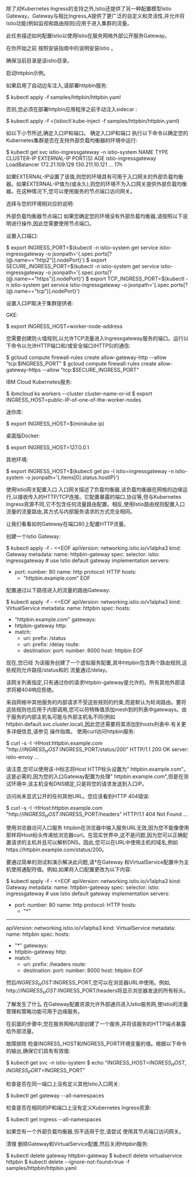 除了对Kubernetes Ingress的支持之外,Istio还提供了另一种配置模型Istio Gateway。Gateway与相比Ingress,A提供了更广泛的自定义和灵活性,并允许将Istio功能(例如监视和路由规则)应用于进入集群的流量。

此任务描述如何配置Istio以使用Istio在服务网格外部公开服务Gateway。

在你开始之前
按照安装指南中的说明安装Istio 。

确保当前目录是该istio目录。

启动httpbin示例。

如果启用了自动边车注入,请部署httpbin服务:

$ kubectl apply -f samples/httpbin/httpbin.yaml

否则,您必须在部署httpbin应用程序之前手动注入sidecar :

$ kubectl apply -f <(istioctl kube-inject -f samples/httpbin/httpbin.yaml)

如以下小节所述,确定入口IP和端口。
确定入口IP和端口
执行以下命令以确定您的Kubernetes集群是否在支持外部负载均衡器的环境中运行:

$ kubectl get svc istio-ingressgateway -n istio-system
NAME                   TYPE           CLUSTER-IP       EXTERNAL-IP      PORT(S)   AGE
istio-ingressgateway   LoadBalancer   172.21.109.129   130.211.10.121   ...       17h

如果EXTERNAL-IP设置了该值,则您的环境具有可用于入口网关的外部负载均衡器。如果EXTERNAL-IP值为<none>(或永久<pending>),则您的环境不为入口网关提供外部负载均衡器。在这种情况下,您可以使用服务的节点端口访问网关。

选择与您的环境相对应的说明:

外部负载均衡器节点端口
如果您确定您的环境没有外部负载均衡器,请按照以下说明进行操作,因此您需要使用节点端口。

设置入口端口:

$ export INGRESS_PORT=$(kubectl -n istio-system get service istio-ingressgateway -o jsonpath='{.spec.ports[?(@.name=="http2")].nodePort}')
$ export SECURE_INGRESS_PORT=$(kubectl -n istio-system get service istio-ingressgateway -o jsonpath='{.spec.ports[?(@.name=="https")].nodePort}')
$ export TCP_INGRESS_PORT=$(kubectl -n istio-system get service istio-ingressgateway -o jsonpath='{.spec.ports[?(@.name=="tcp")].nodePort}')

设置入口IP取决于集群提供者:

GKE:

$ export INGRESS_HOST=worker-node-address

您需要创建防火墙规则,以允许TCP流量进入Ingressgateway服务的端口。运行以下命令以允许HTTP端口和/或安全端口(HTTPS)的通信:

$ gcloud compute firewall-rules create allow-gateway-http --allow "tcp:$INGRESS_PORT"
$ gcloud compute firewall-rules create allow-gateway-https --allow "tcp:$SECURE_INGRESS_PORT"

IBM Cloud Kubernetes服务:

$ ibmcloud ks workers --cluster cluster-name-or-id
$ export INGRESS_HOST=public-IP-of-one-of-the-worker-nodes

迷你库:

$ export INGRESS_HOST=$(minikube ip)

桌面版Docker:

$ export INGRESS_HOST=127.0.0.1

其他环境:

$ export INGRESS_HOST=$(kubectl get po -l istio=ingressgateway -n istio-system -o jsonpath='{.items[0].status.hostIP}')

使用Istio网关配置入口
入口网关描述了负载均衡器,该负载均衡器在网格的边缘运行,以接收传入的HTTP/TCP连接。它配置暴露的端口,协议等,但与Kubernetes Ingress资源不同,它不包含任何流量路由配置。相反,使用Istio路由规则配置入口流量的流量路由,其方式与内部服务请求的方式完全相同。

让我们看看如何Gateway在端口80上配置HTTP流量。

创建一个Istio Gateway:

$ kubectl apply -f - <<EOF
apiVersion: networking.istio.io/v1alpha3
kind: Gateway
metadata:
  name: httpbin-gateway
spec:
  selector:
    istio: ingressgateway # use Istio default gateway implementation
  servers:
  - port:
      number: 80
      name: http
      protocol: HTTP
    hosts:
    - "httpbin.example.com"
EOF

配置通过以下路径进入的流量的路由Gateway:

$ kubectl apply -f - <<EOF
apiVersion: networking.istio.io/v1alpha3
kind: VirtualService
metadata:
  name: httpbin
spec:
  hosts:
  - "httpbin.example.com"
  gateways:
  - httpbin-gateway
  http:
  - match:
    - uri:
        prefix: /status
    - uri:
        prefix: /delay
    route:
    - destination:
        port:
          number: 8000
        host: httpbin
EOF

现在,您已经 为该服务创建了一个虚拟服务配置,其中httpbin包含两个路由规则,这些规则允许路径/status和的 流量通过/delay。

该网关列表指定,只有通过你的请求httpbin-gateway是允许的。所有其他外部请求将被404响应拒绝。

来自网格中其他服务的内部请求不受这些规则的约束,而是默认为轮询路由。要将这些规则也应用于内部调用,您可以将特殊值添加mesh到的列表中gateways。由于服务的内部主机名可能与外部主机名不同(例如httpbin.default.svc.cluster.local),因此您还需要将其添加到hosts列表中.有关更多详细信息,请参见 操作指南。
使用curl访问httpbin服务:

$ curl -s -I -HHost:httpbin.example.com "http://$INGRESS_HOST:$INGRESS_PORT/status/200"
HTTP/1.1 200 OK
server: istio-envoy
...

请注意,您可以使用该-H标志将Host HTTP标头设置为" httpbin.example.com"。这是必需的,因为您的入口Gateway配置为处理" httpbin.example.com",但是在测试环境中,该主机没有DNS绑定,只是将您的请求发送到入口IP。

访问尚未显式公开的任何其他URL。您应该看到HTTP 404错误:

$ curl -s -I -HHost:httpbin.example.com "http://$INGRESS_HOST:$INGRESS_PORT/headers"
HTTP/1.1 404 Not Found
...

使用浏览器访问入口服务
httpbin在浏览器中输入服务URL无效,因为您不能像使用那样将Host标头传递给浏览器curl。在现实世界中,这不是问题,因为您可以正确配置请求的主机并且可以解析DNS。因此,您可以在URL中使用主机的域名,例如https://httpbin.example.com/status/200。

要通过简单的测试和演示解决此问题,请*在Gateway 和VirtualService配置中为主机使用通配符值。例如,如果将入口配置更改为以下内容:

$ kubectl apply -f - <<EOF
apiVersion: networking.istio.io/v1alpha3
kind: Gateway
metadata:
  name: httpbin-gateway
spec:
  selector:
    istio: ingressgateway # use Istio default gateway implementation
  servers:
  - port:
      number: 80
      name: http
      protocol: HTTP
    hosts:
    - "*"
---
apiVersion: networking.istio.io/v1alpha3
kind: VirtualService
metadata:
  name: httpbin
spec:
  hosts:
  - "*"
  gateways:
  - httpbin-gateway
  http:
  - match:
    - uri:
        prefix: /headers
    route:
    - destination:
        port:
          number: 8000
        host: httpbin
EOF

然后$INGRESS_HOST:$INGRESS_PORT,您可以在浏览器URL中使用。例如, http://$INGRESS_HOST:$INGRESS_PORT/headers将显示浏览器发送的所有标头。

了解发生了什么
在Gateway配置资源允许外部通讯进入Istio服务网,使Istio的流量管理和策略功能可用于边缘服务。

在前面的步骤中,您在服务网格内部创建了一个服务,并将该服务的HTTP端点暴露给外部流量。

故障排除
检查INGRESS_HOST和INGRESS_PORT环境变量的值。根据以下命令的输出,确保它们具有有效值:

$ kubectl get svc -n istio-system
$ echo "INGRESS_HOST=$INGRESS_HOST, INGRESS_PORT=$INGRESS_PORT"

检查是否在同一端口上没有定义其他Istio入口网关:

$ kubectl get gateway --all-namespaces

检查是否在相同的IP和端口上没有定义Kubernetes Ingress资源:

$ kubectl get ingress --all-namespaces

如果您有一个外部负载均衡器,但不适用于您,请尝试 使用其节点端口访问网关。

清理
删除Gateway和VirtualService配置,然后关闭httpbin服务:

$ kubectl delete gateway httpbin-gateway
$ kubectl delete virtualservice httpbin
$ kubectl delete --ignore-not-found=true -f samples/httpbin/httpbin.yaml


